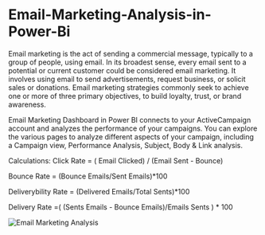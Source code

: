 # Email-Marketing-Analysis-in-Power-Bi

Email marketing is the act of sending a commercial message, typically to a group of people, using email. In its broadest sense, every email sent to a potential or current customer could be considered email marketing. It involves using email to send advertisements, request business, or solicit sales or donations. Email marketing strategies commonly seek to achieve one or more of three primary objectives, to build loyalty, trust, or brand awareness.

Email Marketing Dashboard in Power BI connects to your ActiveCampaign account and analyzes the performance of your campaigns. You can explore the various pages to analyze different aspects of your campaign, including a Campaign view, Performance Analysis, Subject, Body & Link analysis.

Calculations:
Click Rate = ( Email Clicked) / (Email Sent - Bounce)

Bounce Rate = (Bounce Emails/Sent Emails)*100

Deliverybility Rate = (Delivered Emails/Total Sents)*100

Delivery Rate =( (Sents Emails - Bounce Emails)/Emails Sents ) * 100


![Email Marketing Analysis](https://user-images.githubusercontent.com/39822204/175764375-936c2c89-0237-42b0-99a8-7d2b7bc17ba3.PNG)
